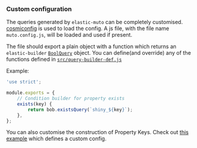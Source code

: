 ### Custom configuration
The queries generated by `elastic-muto` can be completely customised.
[cosmiconfig](https://github.com/davidtheclark/cosmiconfig) is used to load the config.
A js file, with the file name `muto.config.js`, will be loaded and used if present.

The file should export a plain object with a function which returns an `elastic-builder` [`BoolQuery`](https://elastic-builder.js.org/docs/#boolquery) object.
You can define(and override) any of the functions defined in [`src/query-builder-def.js`](https://github.com/booleanapp/elastic-muto/blob/master/src/query-builder-def.js)

Example:
```js
'use strict';

module.exports = {
    // Condition builder for property exists
    exists(key) {
        return bob.existsQuery(`shiny_${key}`);
    },
};
```

You can also customise the construction of Property Keys. Check out [this example](https://github.com/booleanapp/elastic-muto/blob/master/examples/custom-config)
which defines a custom config.
